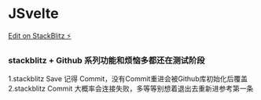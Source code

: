 # JSvelte

[Edit on StackBlitz ⚡️](https://stackblitz.com/edit/svelteforvite)


### stackblitz + Github 系列功能和烦恼多都还在测试阶段


1.stackblitz Save 记得 Commit，没有Commit重进会被Github库初始化后覆盖
2.stackblitz Commit 大概率会连接失败，多等等别想着退出去重新进参考第一条
